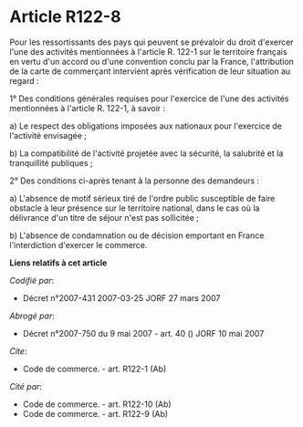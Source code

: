 # Article R122-8

Pour les ressortissants des pays qui peuvent se prévaloir du droit d'exercer l'une des activités mentionnées à l'article R.
122-1 sur le territoire français en vertu d'un accord ou d'une convention conclu par la France, l'attribution de la carte de
commerçant intervient après vérification de leur situation au regard :

1° Des conditions générales requises pour l'exercice de l'une des activités mentionnées à l'article R. 122-1, à savoir :

a) Le respect des obligations imposées aux nationaux pour l'exercice de l'activité envisagée ;

b) La compatibilité de l'activité projetée avec la sécurité, la salubrité et la tranquillité publiques ;

2° Des conditions ci-après tenant à la personne des demandeurs :

a) L'absence de motif sérieux tiré de l'ordre public susceptible de faire obstacle à leur présence sur le territoire
national, dans le cas où la délivrance d'un titre de séjour n'est pas sollicitée ;

b) L'absence de condamnation ou de décision emportant en France l'interdiction d'exercer le commerce.

**Liens relatifs à cet article**

_Codifié par_:

  - Décret n°2007-431 2007-03-25 JORF 27 mars 2007

_Abrogé par_:

  - Décret n°2007-750 du 9 mai 2007 - art. 40 () JORF 10 mai 2007

_Cite_:

  - Code de commerce. - art. R122-1 (Ab)

_Cité par_:

  - Code de commerce. - art. R122-10 (Ab)
  - Code de commerce. - art. R122-9 (Ab)
